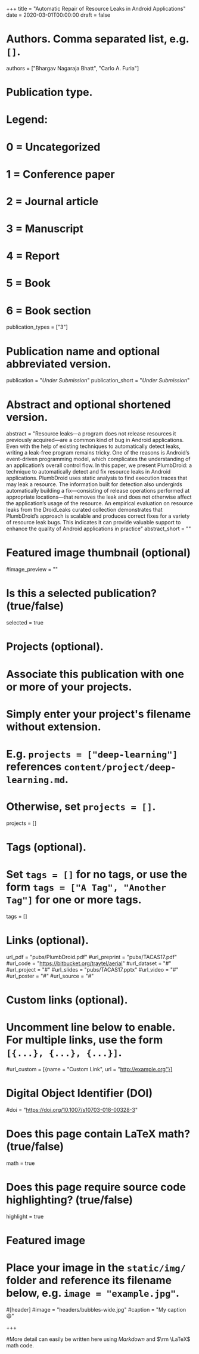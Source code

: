 +++
title = "Automatic Repair of Resource Leaks in Android Applications"
date = 2020-03-01T00:00:00
draft = false

# Authors. Comma separated list, e.g. `[]`.
authors = ["Bhargav Nagaraja Bhatt", "Carlo A. Furia"]

# Publication type.
# Legend:
# 0 = Uncategorized
# 1 = Conference paper
# 2 = Journal article
# 3 = Manuscript
# 4 = Report
# 5 = Book
# 6 = Book section
publication_types = ["3"]

# Publication name and optional abbreviated version.
publication = "*Under Submission*"
publication_short = "*Under Submission*"
# Abstract and optional shortened version.

abstract = "Resource leaks—a program does not release resources it previously acquired—are a common kind of bug in Android applications. Even with the help of existing techniques to automatically detect leaks, writing a leak-free program remains tricky. One of the reasons is Android’s event-driven programming model, which complicates the understanding of an application’s overall control flow. In this paper, we present PlumbDroid: a technique to automatically detect and fix resource leaks in Android applications. PlumbDroid uses static analysis to find execution traces that may leak a resource. The information built for detection also undergirds automatically building a fix—consisting of release operations performed at appropriate locations—that removes the leak and does not otherwise affect the application’s usage of the resource. An empirical evaluation on resource leaks from the DroidLeaks curated collection demonstrates that PlumbDroid’s approach is scalable and produces correct fixes for a variety of resource leak bugs. This indicates it can provide valuable support to enhance the quality of Android applications in practice"
abstract_short = ""

# Featured image thumbnail (optional)
#image_preview = ""

# Is this a selected publication? (true/false)
selected = true

# Projects (optional).
#   Associate this publication with one or more of your projects.
#   Simply enter your project's filename without extension.
#   E.g. `projects = ["deep-learning"]` references `content/project/deep-learning.md`.
#   Otherwise, set `projects = []`.
projects = []

# Tags (optional).
#   Set `tags = []` for no tags, or use the form `tags = ["A Tag", "Another Tag"]` for one or more tags.
tags = []

# Links (optional).
url_pdf = "pubs/PlumbDroid.pdf"
#url_preprint = "pubs/TACAS17.pdf"
#url_code = "https://bitbucket.org/traytel/aerial"
#url_dataset = "#"
#url_project = "#"
#url_slides = "pubs/TACAS17.pptx"
#url_video = "#"
#url_poster = "#"
#url_source = "#"

# Custom links (optional).
#   Uncomment line below to enable. For multiple links, use the form `[{...}, {...}, {...}]`.
#url_custom = [{name = "Custom Link", url = "http://example.org"}]

# Digital Object Identifier (DOI)
#doi = "https://doi.org/10.1007/s10703-018-00328-3"

# Does this page contain LaTeX math? (true/false)
math = true

# Does this page require source code highlighting? (true/false)
highlight = true

# Featured image
# Place your image in the `static/img/` folder and reference its filename below, e.g. `image = "example.jpg"`.
#[header]
#image = "headers/bubbles-wide.jpg"
#caption = "My caption :smile:"

+++

#More detail can easily be written here using *Markdown* and $\rm \LaTeX$ math code.
